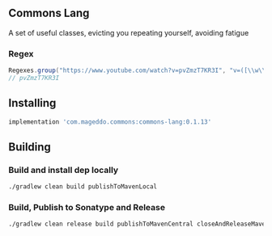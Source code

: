 ## Commons Lang
A set of useful classes, evicting you repeating yourself, avoiding fatigue

### Regex

```java
Regexes.group("https://www.youtube.com/watch?v=pvZmzT7KR3I", "v=([\\w\\-\\_]+)", 1);
// pvZmzT7KR3I
```

## Installing

```groovy
implementation 'com.mageddo.commons:commons-lang:0.1.13'
```

## Building
### Build and install dep locally

```bash
./gradlew clean build publishToMavenLocal
```


### Build, Publish to Sonatype and Release

```bash
./gradlew clean release build publishToMavenCentral closeAndReleaseMavenCentralStagingRepository
```
